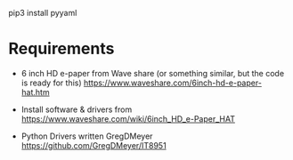 pip3 install pyyaml

# Requirements

- 6 inch HD e-paper from Wave share (or something similar, but the code is ready for this)
https://www.waveshare.com/6inch-hd-e-paper-hat.htm

- Install software & drivers from 
https://www.waveshare.com/wiki/6inch_HD_e-Paper_HAT

- Python Drivers written GregDMeyer
https://github.com/GregDMeyer/IT8951
